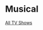 # Musical

[All TV Shows](Musical%20b64741277eb54a4fa303f1c98053ac39/All%20TV%20Shows%2002e6d019460b448fb27709946a007124.csv)